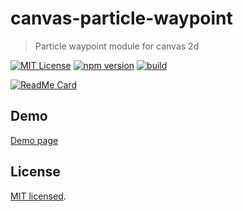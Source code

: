 # canvas-particle-waypoint

> Particle waypoint module for canvas 2d

[![MIT License](http://img.shields.io/badge/license-MIT-blue.svg?style=flat)](LICENSE)
[![npm version](https://badge.fury.io/js/@masatomakino%2Fcanvas-particle-waypoint.svg)](https://badge.fury.io/js/@masatomakino%2Fcanvas-particle-waypoint)
[![build](https://github.com/MasatoMakino/canvas-particle-waypoint/actions/workflows/ci_main.yml/badge.svg)](https://github.com/MasatoMakino/canvas-particle-waypoint/actions/workflows/ci_main.yml)

[![ReadMe Card](https://github-readme-stats.vercel.app/api/pin/?username=MasatoMakino&repo=canvas-particle-waypoint)](https://github.com/MasatoMakino/canvas-particle-waypoint)

## Demo

[Demo page](https://masatomakino.github.io/canvas-particle-waypoint/demo/)

## License

[MIT licensed](LICENSE).
